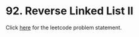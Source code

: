 # 92. Reverse Linked List II

Click [here](https://leetcode.com/problems/reverse-linked-list-ii/) for the leetcode problem statement.

